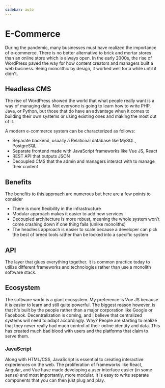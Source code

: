 ```yaml
---
sidebar: auto
---
```


# E-Commerce
During the pandemic, many businesses must have realized the importance of e-commerce.  There is no better alternative to brick and mortar stores than an online store which is always open.  In the early 2000s, the rise of WordPress paved the way for how content creators and managers built a web business.  Being monolithic by design,  it worked well for a while until it didn't. 

## Headless CMS
The rise of WordPress showed the world that what people really want is a way of managing data.  Not everyone is going to learn how to write PHP, Java, or Python, but those that do have an advantage when it comes to building their own systems or using existing ones and making the most out of it. 

A modern e-commerce system can be characterized as follows:

- Separate backend, usually a Relational database like MySQL, PostgreSQL
- Separate frontend made with JavaScript frameworks like Vue JS, React
- REST API that outputs JSON
- Decoupled CMS that the admin and managers interact with to manage their content

## Benefits
The benefits to this approach are numerous but here are a few points to consider

- There is more flexibility in the infrastructure
- Modular approach makes it easier to add new services
- Decoupled architecture is more robust, meaning the whole system won't come crashing down if one thing fails (unlike monoliths)
- The headless approach is easier to scale because a developer can pick the best of breed tools rather than be locked into a specific system

## API
The layer that glues everything together.  It is common practice today to utilize different frameworks and technologies rather than use a monolith software stack. 

## Ecosystem
The software world is a giant ecosystem.  My preference is Vue JS because it is easier to learn and still quite powerful.  The biggest reason however, is that it's built by the people rather than a major corporation like Google or Facebook.  Decentralization is coming, and I believe that centralized systems will need to adapt accordingly. Why?  People are starting to realize that they never really had much control of their online identity and data.  This has created much bad blood with users and the platforms that claim to serve them.

### JavaScript
Along with HTML/CSS, JavaScript is essential to creating interactive experiences on the web.  The proliferation of frameworks like React, Angular, and Vue have made developing a user interface easier (in some sense) and most importantly, more modular.  It is easy to write separate components that you can then just plug and play.  